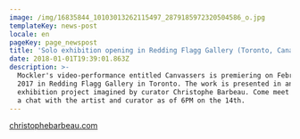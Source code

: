 ```yaml
---
image: /img/16835844_10103013262115497_2879185972320504586_o.jpg
templateKey: news-post
locale: en
pageKey: page_newspost
title: 'Solo exhibition opening in Redding Flagg Gallery (Toronto, Canada)'
date: 2018-01-01T19:39:01.863Z
description: >-
  Mockler's video-performance entitled Canvassers is premiering on February 14,
  2017 in Redding Flagg Gallery in Toronto. The work is presented in an
  exhibition project imagined by curator Christophe Barbeau. Come meet and have
  a chat with the artist and curator as of 6PM on the 14th.
---
```

[christophebarbeau.com](http://christophebarbeau.com/)
